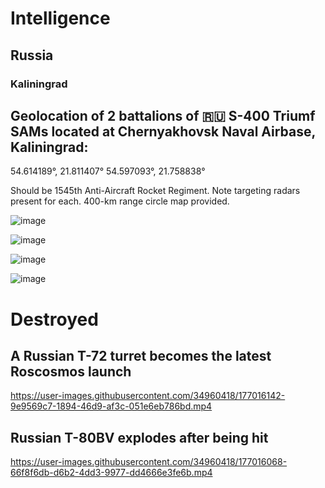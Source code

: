 # Intelligence

## Russia

### Kaliningrad

## Geolocation of 2 battalions of 🇷🇺 S-400 Triumf SAMs located at Chernyakhovsk Naval Airbase, Kaliningrad: 

54.614189°, 21.811407°
54.597093°, 21.758838°

Should be 1545th Anti-Aircraft Rocket Regiment. Note targeting radars present for each. 400-km range circle map provided.

![image](https://user-images.githubusercontent.com/34960418/177014996-526214e6-fdf2-497a-ba3c-d5b365ae7558.png)

![image](https://user-images.githubusercontent.com/34960418/177014999-4f6fe469-ce07-4f09-acc5-f09d249ab25a.png)

![image](https://user-images.githubusercontent.com/34960418/177015000-71782034-9a2f-4f98-919c-8edb89f9f8f5.png)

![image](https://user-images.githubusercontent.com/34960418/177015003-af9d05df-9483-4908-8125-d586655d8ada.png)


# Destroyed

## A Russian T-72 turret becomes the latest Roscosmos launch

https://user-images.githubusercontent.com/34960418/177016142-9e9569c7-1894-46d9-af3c-051e6eb786bd.mp4


## Russian T-80BV explodes after being hit

https://user-images.githubusercontent.com/34960418/177016068-66f8f6db-d6b2-4dd3-9977-dd4666e3fe6b.mp4




